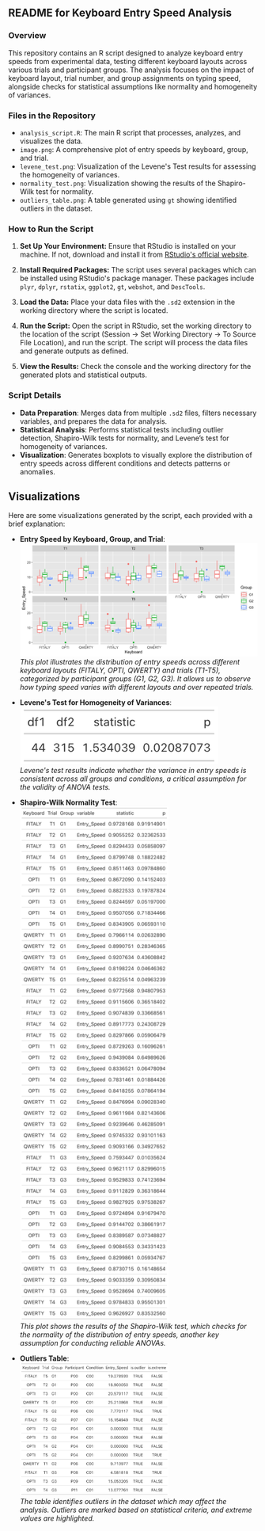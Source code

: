 ## README for Keyboard Entry Speed Analysis

### Overview
This repository contains an R script designed to analyze keyboard entry speeds from experimental data, testing different keyboard layouts across various trials and participant groups. The analysis focuses on the impact of keyboard layout, trial number, and group assignments on typing speed, alongside checks for statistical assumptions like normality and homogeneity of variances.

### Files in the Repository
- `analysis_script.R`: The main R script that processes, analyzes, and visualizes the data.
- `image.png`: A comprehensive plot of entry speeds by keyboard, group, and trial.
- `levene_test.png`: Visualization of the Levene's Test results for assessing the homogeneity of variances.
- `normality_test.png`: Visualization showing the results of the Shapiro-Wilk test for normality.
- `outliers_table.png`: A table generated using `gt` showing identified outliers in the dataset.

### How to Run the Script
1. **Set Up Your Environment:**
   Ensure that RStudio is installed on your machine. If not, download and install it from [RStudio's official website](https://www.rstudio.com/products/rstudio/download/).

2. **Install Required Packages:**
   The script uses several packages which can be installed using RStudio's package manager. These packages include `plyr`, `dplyr`, `rstatix`, `ggplot2`, `gt`, `webshot`, and `DescTools`.

3. **Load the Data:**
   Place your data files with the `.sd2` extension in the working directory where the script is located.

4. **Run the Script:**
   Open the script in RStudio, set the working directory to the location of the script (Session -> Set Working Directory -> To Source File Location), and run the script. The script will process the data files and generate outputs as defined.

5. **View the Results:**
   Check the console and the working directory for the generated plots and statistical outputs.

### Script Details
- **Data Preparation**: Merges data from multiple `.sd2` files, filters necessary variables, and prepares the data for analysis.
- **Statistical Analysis**: Performs statistical tests including outlier detection, Shapiro-Wilk tests for normality, and Levene’s test for homogeneity of variances.
- **Visualization**: Generates boxplots to visually explore the distribution of entry speeds across different conditions and detects patterns or anomalies.

## Visualizations
Here are some visualizations generated by the script, each provided with a brief explanation:

- **Entry Speed by Keyboard, Group, and Trial**:
  <br>
  <img src="images/image.png" width="600" alt="Entry Speed by Keyboard, Group, and Trial">
  <br>
  *This plot illustrates the distribution of entry speeds across different keyboard layouts (FITALY, OPTI, QWERTY) and trials (T1-T5), categorized by participant groups (G1, G2, G3). It allows us to observe how typing speed varies with different layouts and over repeated trials.*

- **Levene's Test for Homogeneity of Variances**:
  <br>
  <img src="images/levene_test.png" width="400" alt="Levene's Test">
  <br>
  *Levene's test results indicate whether the variance in entry speeds is consistent across all groups and conditions, a critical assumption for the validity of ANOVA tests.*

- **Shapiro-Wilk Normality Test**:
  <br><img src="images/normality_test.png" width="300" alt="Normality Test"><br>
  *This plot shows the results of the Shapiro-Wilk test, which checks for the normality of the distribution of entry speeds, another key assumption for conducting reliable ANOVAs.*

- **Outliers Table**:
  <br><img src="images/outliers_table.png" width="300" alt="Outliers Table"><br>
  *The table identifies outliers in the dataset which may affect the analysis. Outliers are marked based on statistical criteria, and extreme values are highlighted.*
